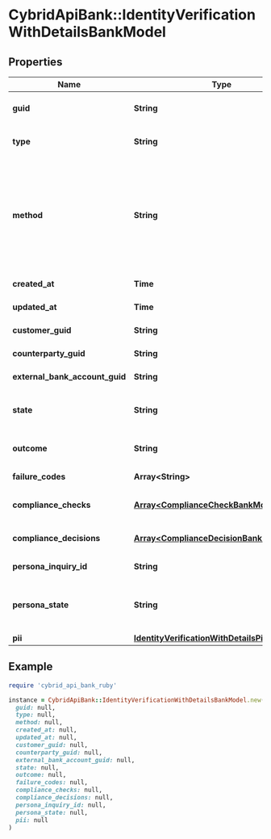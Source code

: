 # CybridApiBank::IdentityVerificationWithDetailsBankModel

## Properties

| Name | Type | Description | Notes |
| ---- | ---- | ----------- | ----- |
| **guid** | **String** | Auto-generated unique identifier for the identity verification. | [optional] |
| **type** | **String** | The identity verification type; one of kyc, bank_account, or counterparty. | [optional] |
| **method** | **String** | The identity verification method; one of attested, document_submission, id_and_selfie, tax_id_and_selfie, business_registration, attested_id_and_selfie, attested_business_registration, watchlists, attested_ownership, or account_ownership. | [optional] |
| **created_at** | **Time** | ISO8601 datetime the record was created at. | [optional] |
| **updated_at** | **Time** | ISO8601 datetime the record was last updated at. | [optional] |
| **customer_guid** | **String** | The identity verification&#39;s identifier. | [optional] |
| **counterparty_guid** | **String** | The identity verification&#39;s identifier. | [optional] |
| **external_bank_account_guid** | **String** | The identity verification&#39;s identifier. | [optional] |
| **state** | **String** | The identity verification state; one of storing, waiting, pending, reviewing, expired, or completed. | [optional] |
| **outcome** | **String** | The identity verification outcome; one of passed or failed. | [optional] |
| **failure_codes** | **Array&lt;String&gt;** | The reason codes explaining the outcome. | [optional] |
| **compliance_checks** | [**Array&lt;ComplianceCheckBankModel&gt;**](ComplianceCheckBankModel.md) | The compliance checks associated with the identity verification. | [optional] |
| **compliance_decisions** | [**Array&lt;ComplianceDecisionBankModel&gt;**](ComplianceDecisionBankModel.md) | The compliance decisions associated with the identity verification. | [optional] |
| **persona_inquiry_id** | **String** | The Persona identifier of the backing inquiry. | [optional] |
| **persona_state** | **String** | The Persona state of the backing inquiry; one of waiting, pending, reviewing, processing, expired, completed, or unknown. | [optional] |
| **pii** | [**IdentityVerificationWithDetailsPiiBankModel**](IdentityVerificationWithDetailsPiiBankModel.md) |  | [optional] |

## Example

```ruby
require 'cybrid_api_bank_ruby'

instance = CybridApiBank::IdentityVerificationWithDetailsBankModel.new(
  guid: null,
  type: null,
  method: null,
  created_at: null,
  updated_at: null,
  customer_guid: null,
  counterparty_guid: null,
  external_bank_account_guid: null,
  state: null,
  outcome: null,
  failure_codes: null,
  compliance_checks: null,
  compliance_decisions: null,
  persona_inquiry_id: null,
  persona_state: null,
  pii: null
)
```

